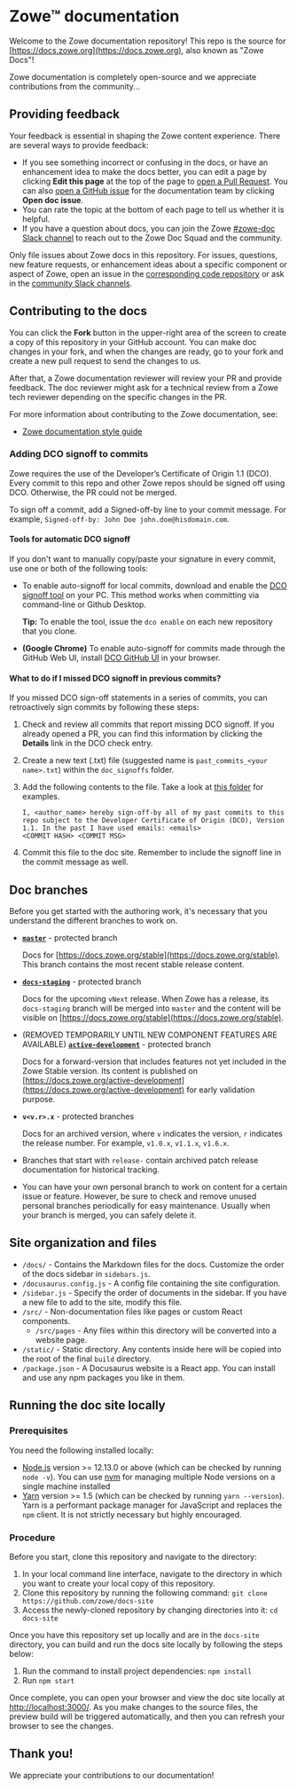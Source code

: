 # Zowe™ documentation

Welcome to the Zowe documentation repository! This repo is the source for [https://docs.zowe.org](https://docs.zowe.org), also known as "Zowe Docs"!

Zowe documentation is completely open-source and we appreciate contributions from the community...


## Providing feedback

Your feedback is essential in shaping the Zowe content experience. There are several ways to provide feedback:

- If you see something incorrect or confusing in the docs, or have an enhancement idea to make the docs better, you can edit a page by clicking **Edit this page** at the top of the page to [open a Pull Request](https://docs.zowe.org/stable/contribute/contributing#sending-a-github-pull-request). You can also [open a GitHub issue](https://docs.zowe.org/stable/contribute/contributing#opening-an-issue-for-the-documentation) for the documentation team by clicking **Open doc issue**.
- You can rate the topic at the bottom of each page to tell us whether it is helpful.
- If you have a question about docs, you can join the Zowe [#zowe-doc Slack channel](https://openmainframeproject.slack.com/archives/CC961JYMQ) to reach out to the Zowe Doc Squad and the community.

Only file issues about Zowe docs in this repository. For issues, questions, new feature requests, or enhancement ideas about a specific component or aspect of Zowe, open an issue in the [corresponding code repository](https://github.com/zowe/community#zowe-sub-projects) or ask in the [community Slack channels](https://github.com/zowe/community#slack).

## Contributing to the docs

You can click the **Fork** button in the upper-right area of the screen to create a copy of this repository in your GitHub account. You can make doc changes in your fork, and when the changes are ready, go to your fork and create a new pull request to send the changes to us.

After that, a Zowe documentation reviewer will review your PR and provide feedback. The doc reviewer might ask for a technical review from a Zowe tech reviewer depending on the specific changes in the PR.

For more information about contributing to the Zowe documentation, see:
- [Zowe documentation style guide](https://docs.zowe.org/stable/contribute/contributing#documentation-style-guide)

### Adding DCO signoff to commits

Zowe requires the use of the Developer’s Certificate of Origin 1.1 (DCO). Every commit to this repo and other Zowe repos should be signed off using DCO. Otherwise, the PR could not be merged.

To sign off a commit, add a Signed-off-by line to your commit message. For example, `Signed-off-by: John Doe john.doe@hisdomain.com`.

#### Tools for automatic DCO signoff

If you don't want to manually copy/paste your signature in every commit, use one or both of the following tools:

- To enable auto-signoff for local commits, download and enable the [DCO signoff tool](https://github.com/coderanger/dco) on your PC. This method works when committing via command-line or Github Desktop.

    **Tip:** To enable the tool, issue the `dco enable` on each new repository that you clone.

- **(Google Chrome)** To enable auto-signoff for commits made through the GitHub Web UI, install [DCO GitHub UI](https://chrome.google.com/webstore/detail/dco-github-ui/onhgmjhnaeipfgacbglaphlmllkpoijo?hl=en) in your browser.

#### What to do if I missed DCO signoff in previous commits?

If you missed DCO sign-off statements in a series of commits, you can retroactively sign commits by following these steps:

1. Check and review all commits that report missing DCO signoff. If you already opened a PR, you can find this information by clicking the **Details** link in the DCO check entry.
2. Create a new text (.txt) file (suggested name is `past_commits_<your name>.txt`) within the `doc_signoffs` folder.
3. Add the following contents to the file. Take a look at [this folder](https://github.com/zowe/docs-site/tree/master/dco_signoffs) for examples.

    ```
    I, <author_name> hereby sign-off-by all of my past commits to this repo subject to the Developer Certificate of Origin (DCO), Version 1.1. In the past I have used emails: <emails>
    <COMMIT HASH> <COMMIT MSG>
    ```

4. Commit this file to the doc site. Remember to include the signoff line in the commit message as well.

## Doc branches

Before you get started with the authoring work, it's necessary that you understand the different branches to work on.
* **[`master`](https://github.com/zowe/docs-site/tree/master/docs)** -  protected branch

  Docs for [https://docs.zowe.org/stable](https://docs.zowe.org/stable). This branch contains the most recent stable release content.

* **[`docs-staging`](https://github.com/zowe/docs-site/tree/docs-staging/docs)** - protected branch

  Docs for the upcoming `vNext` release. When Zowe has a release, its `docs-staging` branch will be merged into `master` and the content will be visible on [https://docs.zowe.org/stable](https://docs.zowe.org/stable).

* (REMOVED TEMPORARILY UNTIL NEW COMPONENT FEATURES ARE AVAILABLE) **[`active-development`](https://github.com/zowe/docs-site/tree/active-development/docs)** - protected branch

  Docs for a forward-version that includes features not yet included in the Zowe Stable version. Its content is published on [https://docs.zowe.org/active-development](https://docs.zowe.org/active-development) for early validation purpose.

* **`v<v.r>.x`** - protected branches

  Docs for an archived version, where `v` indicates the version, `r` indicates the release number. For example, `v1.0.x`, `v1.1.x`, `v1.6.x`.

* Branches that start with `release-` contain archived patch release documentation for historical tracking.
* You can have your own personal branch to work on content for a certain issue or feature. However, be sure to check and remove unused personal branches periodically for easy maintenance. Usually when your branch is merged, you can safely delete it.

## Site organization and files

- `/docs/` - Contains the Markdown files for the docs. Customize the order of the docs sidebar in `sidebars.js`. 
- `/docusaurus.config.js` - A config file containing the site configuration.
- `/sidebar.js` - Specify the order of documents in the sidebar. If you have a new file to add to the site, modify this file.
- `/src/` - Non-documentation files like pages or custom React components.
  - `/src/pages` - Any files within this directory will be converted into a website page.
- `/static/` - Static directory. Any contents inside here will be copied into the root of the final `build` directory.
- `/package.json` - A Docusaurus website is a React app. You can install and use any npm packages you like in them.

## Running the doc site locally

### Prerequisites

You need the following installed locally:

- [Node.js](https://nodejs.org/en/download/) version >= 12.13.0 or above (which can be checked by running `node -v`). You can use [nvm](https://github.com/nvm-sh/nvm) for managing multiple Node versions on a single machine installed
- [Yarn](https://yarnpkg.com/en/) version >= 1.5 (which can be checked by running `yarn --version`). Yarn is a performant package manager for JavaScript and replaces the `npm` client. It is not strictly necessary but highly encouraged.

### Procedure

Before you start, clone this repository and navigate to the directory:

1. In your local command line interface, navigate to the directory in which you want to create your local copy of this repository.
1. Clone this repository by running the following command: `git clone https://github.com/zowe/docs-site`
1. Access the newly-cloned repository by changing directories into it: `cd docs-site`

Once you have this repository set up locally and are in the `docs-site` directory, you can build and run the docs site locally by following the steps below:

1. Run the command to install project dependencies: `npm install`
1. Run `npm start`

Once complete, you can open your browser and view the doc site locally at [http://localhost:3000/](http://localhost:3000/). As you make changes to the source files, the preview build will be triggered automatically, and then you can refresh your browser to see the changes.

## Thank you!

We appreciate your contributions to our documentation!
